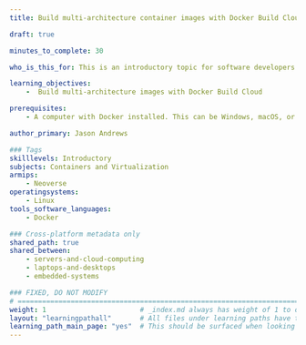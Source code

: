 ```yaml
---
title: Build multi-architecture container images with Docker Build Cloud

draft: true 

minutes_to_complete: 30

who_is_this_for: This is an introductory topic for software developers who want to learn how to use Docker Build Cloud.

learning_objectives:
    -  Build multi-architecture images with Docker Build Cloud

prerequisites:
    - A computer with Docker installed. This can be Windows, macOS, or Linux. Any architecture can be used. 

author_primary: Jason Andrews

### Tags
skilllevels: Introductory
subjects: Containers and Virtualization
armips:
    - Neoverse
operatingsystems:
    - Linux
tools_software_languages:
    - Docker

### Cross-platform metadata only
shared_path: true
shared_between:
    - servers-and-cloud-computing
    - laptops-and-desktops
    - embedded-systems

### FIXED, DO NOT MODIFY
# ================================================================================
weight: 1                       # _index.md always has weight of 1 to order correctly
layout: "learningpathall"       # All files under learning paths have this same wrapper
learning_path_main_page: "yes"  # This should be surfaced when looking for related content. Only set for _index.md of learning path content.
---
```

